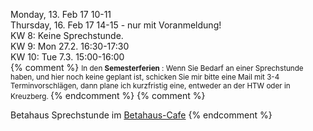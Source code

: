
Monday, 13. Feb 17 10-11<br />
Thursday, 16. Feb 17 14-15 - nur mit Voranmeldung!<br />
KW 8: Keine Sprechstunde.<br />
KW 9: Mon 27.2. 16:30-17:30<br />
KW 10: Tue 7.3. 15:00-16:00<br />
{% comment %}
<small>
In den <strong>Semesterferien</strong> : Wenn Sie Bedarf an
einer Sprechstunde haben, und hier noch keine
geplant ist, schicken Sie mir bitte
eine Mail mit 3-4 Terminvorschlägen, dann plane
ich kurzfristig eine, entweder an der HTW oder
in Kreuzberg.
</small>
{% endcomment %}
{% comment %}

<span class = "attention">Betahaus</span>
Sprechstunde im <a href="https://www.betahaus.com/berlin/spaces/cafe/">Betahaus-Cafe</a>
{% endcomment %}
